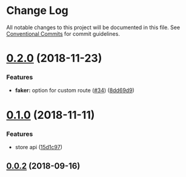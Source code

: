 # Change Log

All notable changes to this project will be documented in this file.
See [Conventional Commits](https://conventionalcommits.org) for commit guidelines.



<a name="0.2.0"></a>
# [0.2.0](https://github.com/gridsome/gridsome/compare/@gridsome/source-faker@0.1.0...@gridsome/source-faker@0.2.0) (2018-11-23)


### Features

* **faker:** option for custom route ([#34](https://github.com/gridsome/gridsome/issues/34)) ([8dd69d9](https://github.com/gridsome/gridsome/commit/8dd69d9))


<a name="0.1.0"></a>
# [0.1.0](https://github.com/gridsome/gridsome/compare/142896c2454016dc989a7872faffec7263fc658c...@gridsome/source-faker@0.1.0) (2018-11-11)


### Features

* store api ([15d1c97](https://github.com/gridsome/gridsome/commit/15d1c97))



<a name="0.0.2"></a>
## [0.0.2](https://github.com/gridsome/gridsome/compare/142896c2454016dc989a7872faffec7263fc658c...@gridsome/source-faker@0.1.0) (2018-09-16)
